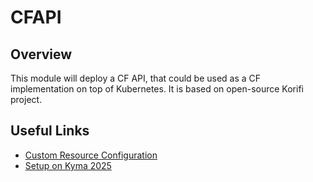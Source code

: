 # CFAPI

## Overview
This module will deploy a CF API, that could be used as a CF implementation on top of Kubernetes. It is based on open-source Korifi project. 

## Useful Links 
* [Custom Resource Configuration](/CR-Config.md)
* [Setup on Kyma 2025](/Setup-Kyma2025.md)

